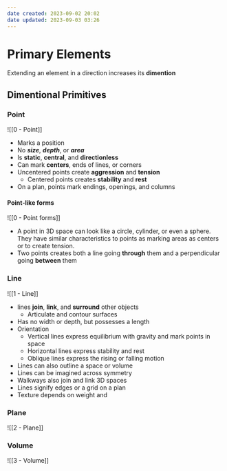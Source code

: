 ```yaml
---
date created: 2023-09-02 20:02
date updated: 2023-09-03 03:26
---
```


# Primary Elements

Extending an element in a direction increases its **dimention**

## Dimentional Primitives

### Point

![[0 - Point]]

- Marks a position
- No ***size***, ***depth***, or ***area***
- Is **static**, **central**, and **directionless**
- Can mark **centers**, ends of lines, or corners
- Uncentered points create **aggression** and **tension**
  - Centered points creates **stability** and **rest**
- On a plan, points mark endings, openings, and columns

#### Point-like forms

![[0 - Point forms]]

- A point in 3D space can look like a circle, cylinder, or even a sphere. They have similar characteristics to points as marking areas as centers or to create tension.
- Two points creates both a line going **through** them and a perpendicular going **between** them

### Line

![[1 - Line]]

- lines **join**, **link**, and **surround** other objects
  - Articulate and contour surfaces
- Has no width or depth, but possesses a length
- Orientation
	- Vertical lines express equilibrium with gravity and mark points in space
	- Horizontal lines express stability and rest
	- Oblique lines express the rising or falling motion
- Lines can also outline a space or volume
- Lines can be imagined across symmetry
- Walkways also join and link 3D spaces
- Lines signify edges or a grid on a plan
- Texture depends on weight and 

### Plane

![[2 - Plane]]

### Volume

![[3 - Volume]]
